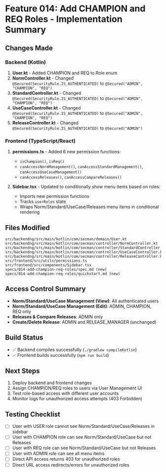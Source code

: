 # Feature 014: Add CHAMPION and REQ Roles - Implementation Summary

## Changes Made

### Backend (Kotlin)
1. **User.kt** - Added CHAMPION and REQ to Role enum
2. **NormController.kt** - Changed `@Secured(SecurityRule.IS_AUTHENTICATED)` to `@Secured("ADMIN", "CHAMPION", "REQ")`
3. **StandardController.kt** - Changed `@Secured(SecurityRule.IS_AUTHENTICATED)` to `@Secured("ADMIN", "CHAMPION", "REQ")`
4. **UseCaseController.kt** - Changed `@Secured(SecurityRule.IS_AUTHENTICATED)` to `@Secured("ADMIN", "CHAMPION", "REQ")`
5. **ReleaseController.kt** - Changed `@Secured(SecurityRule.IS_AUTHENTICATED)` to `@Secured("ADMIN")`

### Frontend (TypeScript/React)
1. **permissions.ts** - Added 6 new permission functions:
   - `isChampion()`, `isReq()`
   - `canAccessNormManagement()`, `canAccessStandardManagement()`, `canAccessUseCaseManagement()`
   - `canAccessReleases()`, `canAccessCompareReleases()`

2. **Sidebar.tsx** - Updated to conditionally show menu items based on roles:
   - Imports new permission functions
   - Tracks `userRoles` state
   - Wraps Norm/Standard/UseCase/Releases menu items in conditional rendering

## Files Modified
```
src/backendng/src/main/kotlin/com/secman/domain/User.kt
src/backendng/src/main/kotlin/com/secman/controller/NormController.kt
src/backendng/src/main/kotlin/com/secman/controller/StandardController.kt
src/backendng/src/main/kotlin/com/secman/controller/UseCaseController.kt
src/backendng/src/main/kotlin/com/secman/controller/ReleaseController.kt
src/frontend/src/utils/permissions.ts
src/frontend/src/components/Sidebar.tsx
specs/014-add-champion-req-roles/spec.md (new)
specs/014-add-champion-req-roles/quickstart.md (new)
```

## Access Control Summary
- **Norm/Standard/UseCase Management (View)**: All authenticated users
- **Norm/Standard/UseCase Management (Edit)**: ADMIN, CHAMPION, REQ only
- **Releases & Compare Releases**: ADMIN only
- **Create/Delete Release**: ADMIN and RELEASE_MANAGER (unchanged)

## Build Status
- ✅ Backend compiles successfully (`./gradlew compileKotlin`)
- ✅ Frontend builds successfully (`npm run build`)

## Next Steps
1. Deploy backend and frontend changes
2. Assign CHAMPION/REQ roles to users via User Management UI
3. Test role-based access with different user accounts
4. Monitor logs for unauthorized access attempts (403 Forbidden)

## Testing Checklist
- [ ] User with USER role cannot see Norm/Standard/UseCase/Releases in sidebar
- [ ] User with CHAMPION role can see Norm/Standard/UseCase but not Releases
- [ ] User with REQ role can see Norm/Standard/UseCase but not Releases
- [ ] User with ADMIN role can see all menu items
- [ ] Direct API access returns 403 for unauthorized roles
- [ ] Direct URL access redirects/errors for unauthorized roles
